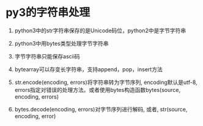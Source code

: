 # py3的字符串处理

1. python3中的str字符串保存的是Unicode码位，python2中是字节字符串

2. python3中用bytes类型处理字节字符串

3. 字节字符串只能保存ascii码

4. bytearray可以存变长字符串，支持append，pop，insert方法

5. str.encode(encoding, errors)将字符串转为字节序列, encoding默认是utf-8, errors指定对错误的处理方法。或者使用bytes构造函数bytes(source, encoding, errors)

6. bytes.decode(encoding, errors)对字节序列进行解码, 或者, str(source, encoding, error)